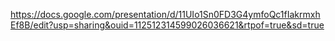 https://docs.google.com/presentation/d/11UIo1Sn0FD3G4ymfoQc1fIakrmxhEf8B/edit?usp=sharing&ouid=112512314599026036621&rtpof=true&sd=true
